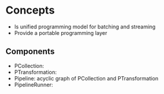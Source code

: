 # Concepts

- Is unified programming model for batching and streaming
- Provide a portable programming layer

## Components
- PCollection: 
- PTransformation:
- Pipeline: acyclic graph of PCollection and PTransformation
- PipelineRunner: 
